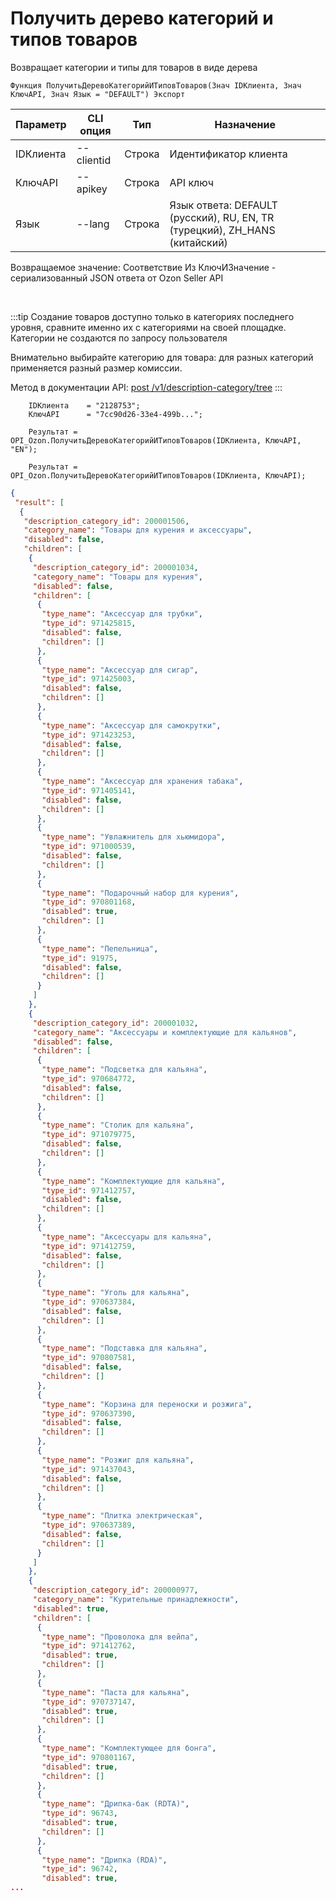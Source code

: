 ﻿---
sidebar_position: 1
---

# Получить дерево категорий и типов товаров
 Возвращает категории и типы для товаров в виде дерева



`Функция ПолучитьДеревоКатегорийИТиповТоваров(Знач IDКлиента, Знач КлючAPI, Знач Язык = "DEFAULT") Экспорт`

  | Параметр | CLI опция | Тип | Назначение |
  |-|-|-|-|
  | IDКлиента | --clientid | Строка | Идентификатор клиента |
  | КлючAPI | --apikey | Строка | API ключ |
  | Язык | --lang | Строка | Язык ответа: DEFAULT (русский), RU, EN, TR (турецкий), ZH_HANS (китайский) |

  
  Возвращаемое значение:   Соответствие Из КлючИЗначение - сериализованный JSON ответа от Ozon Seller API

<br/>

:::tip
Создание товаров доступно только в категориях последнего уровня, сравните именно их с категориями на своей площадке. Категории не создаются по запросу пользователя

 Внимательно выбирайте категорию для товара: для разных категорий применяется разный размер комиссии.

 Метод в документации API: [post /v1/description-category/tree](https://docs.ozon.ru/api/seller/#operation/DescriptionCategoryAPI_GetTree)
:::
<br/>


```bsl title="Пример кода"
    IDКлиента    = "2128753";
    КлючAPI      = "7cc90d26-33e4-499b...";

    Результат = OPI_Ozon.ПолучитьДеревоКатегорийИТиповТоваров(IDКлиента, КлючAPI, "EN");

    Результат = OPI_Ozon.ПолучитьДеревоКатегорийИТиповТоваров(IDКлиента, КлючAPI);
```
    



```json title="Результат"
{
 "result": [
  {
   "description_category_id": 200001506,
   "category_name": "Товары для курения и аксессуары",
   "disabled": false,
   "children": [
    {
     "description_category_id": 200001034,
     "category_name": "Товары для курения",
     "disabled": false,
     "children": [
      {
       "type_name": "Аксессуар для трубки",
       "type_id": 971425815,
       "disabled": false,
       "children": []
      },
      {
       "type_name": "Аксессуар для сигар",
       "type_id": 971425003,
       "disabled": false,
       "children": []
      },
      {
       "type_name": "Аксессуар для самокрутки",
       "type_id": 971423253,
       "disabled": false,
       "children": []
      },
      {
       "type_name": "Аксессуар для хранения табака",
       "type_id": 971405141,
       "disabled": false,
       "children": []
      },
      {
       "type_name": "Увлажнитель для хьюмидора",
       "type_id": 971000539,
       "disabled": false,
       "children": []
      },
      {
       "type_name": "Подарочный набор для курения",
       "type_id": 970801168,
       "disabled": true,
       "children": []
      },
      {
       "type_name": "Пепельница",
       "type_id": 91975,
       "disabled": false,
       "children": []
      }
     ]
    },
    {
     "description_category_id": 200001032,
     "category_name": "Аксессуары и комплектующие для кальянов",
     "disabled": false,
     "children": [
      {
       "type_name": "Подсветка для кальяна",
       "type_id": 970684772,
       "disabled": false,
       "children": []
      },
      {
       "type_name": "Столик для кальяна",
       "type_id": 971079775,
       "disabled": false,
       "children": []
      },
      {
       "type_name": "Комплектующие для кальяна",
       "type_id": 971412757,
       "disabled": false,
       "children": []
      },
      {
       "type_name": "Аксессуары для кальяна",
       "type_id": 971412759,
       "disabled": false,
       "children": []
      },
      {
       "type_name": "Уголь для кальяна",
       "type_id": 970637384,
       "disabled": false,
       "children": []
      },
      {
       "type_name": "Подставка для кальяна",
       "type_id": 970807581,
       "disabled": false,
       "children": []
      },
      {
       "type_name": "Корзина для переноски и розжига",
       "type_id": 970637390,
       "disabled": false,
       "children": []
      },
      {
       "type_name": "Розжиг для кальяна",
       "type_id": 971437043,
       "disabled": false,
       "children": []
      },
      {
       "type_name": "Плитка электрическая",
       "type_id": 970637389,
       "disabled": false,
       "children": []
      }
     ]
    },
    {
     "description_category_id": 200000977,
     "category_name": "Курительные принадлежности",
     "disabled": true,
     "children": [
      {
       "type_name": "Проволока для вейпа",
       "type_id": 971412762,
       "disabled": true,
       "children": []
      },
      {
       "type_name": "Паста для кальяна",
       "type_id": 970737147,
       "disabled": true,
       "children": []
      },
      {
       "type_name": "Комплектующее для бонга",
       "type_id": 970801167,
       "disabled": true,
       "children": []
      },
      {
       "type_name": "Дрипка-бак (RDTA)",
       "type_id": 96743,
       "disabled": true,
       "children": []
      },
      {
       "type_name": "Дрипка (RDA)",
       "type_id": 96742,
       "disabled": true,
...
```

